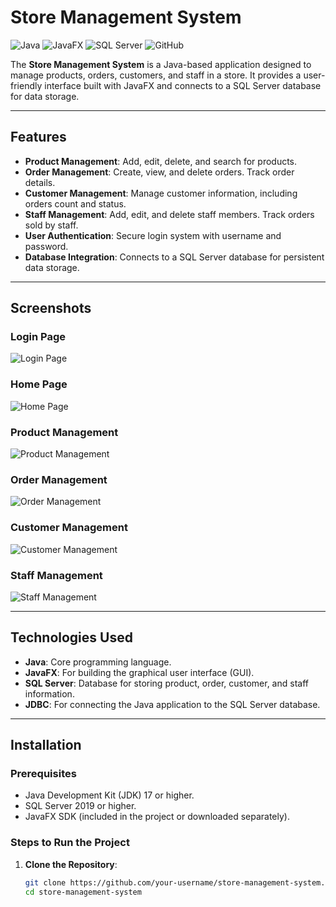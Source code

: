 # Store Management System

![Java](https://img.shields.io/badge/Java-17-blue)
![JavaFX](https://img.shields.io/badge/JavaFX-17-orange)
![SQL Server](https://img.shields.io/badge/SQL%20Server-2019-lightgrey)
![GitHub](https://img.shields.io/badge/GitHub-Repository-brightgreen)

The **Store Management System** is a Java-based application designed to manage products, orders, customers, and staff in a store. It provides a user-friendly interface built with JavaFX and connects to a SQL Server database for data storage.

---

## Features

- **Product Management**: Add, edit, delete, and search for products.
- **Order Management**: Create, view, and delete orders. Track order details.
- **Customer Management**: Manage customer information, including orders count and status.
- **Staff Management**: Add, edit, and delete staff members. Track orders sold by staff.
- **User Authentication**: Secure login system with username and password.
- **Database Integration**: Connects to a SQL Server database for persistent data storage.

---

## Screenshots

### Login Page
![Login Page](screenshots/login.png)

### Home Page
![Home Page](screenshots/home.png)

### Product Management
![Product Management](screenshots/products.png)

### Order Management
![Order Management](screenshots/orders.png)

### Customer Management
![Customer Management](screenshots/customers.png)

### Staff Management
![Staff Management](screenshots/staff.png)

---

## Technologies Used

- **Java**: Core programming language.
- **JavaFX**: For building the graphical user interface (GUI).
- **SQL Server**: Database for storing product, order, customer, and staff information.
- **JDBC**: For connecting the Java application to the SQL Server database.

---

## Installation

### Prerequisites

- Java Development Kit (JDK) 17 or higher.
- SQL Server 2019 or higher.
- JavaFX SDK (included in the project or downloaded separately).

### Steps to Run the Project

1. **Clone the Repository**:
   ```bash
   git clone https://github.com/your-username/store-management-system.git
   cd store-management-system
